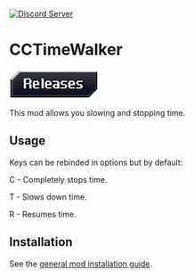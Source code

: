 [![Discord Server](https://img.shields.io/discord/382339402338402315.svg?label=Discord%20Server)](https://discord.gg/TFs6n5v)

# CCTimeWalker

[![go to the releases page](https://raw.githubusercontent.com/CCDirectLink/organization/master/assets/badges/releases@2x.png)](https://github.com/ccdirectlink3/CCTimeWalker/releases)

This mod allows you slowing and stopping time.

## Usage

Keys can be rebinded in options but by default:

C - Completely stops time.

T - Slows down time.

R - Resumes time.

## Installation

See the [general mod installation guide](https://github.com/dmitmel/crosscode.info/blob/master/docs/mods/installing-mods.md).